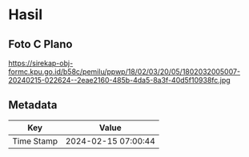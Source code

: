 # Hasil

## Foto C Plano

https://sirekap-obj-formc.kpu.go.id/b58c/pemilu/ppwp/18/02/03/20/05/1802032005007-20240215-022624--2eae2160-485b-4da5-8a3f-40d5f10938fc.jpg


## Metadata

| Key        | Value               |
| ---------- | ------------------- |
| Time Stamp | 2024-02-15 07:00:44 |



